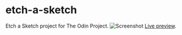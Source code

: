 # etch-a-sketch

Etch a Sketch project for The Odin Project.
![Screenshot](https://i.imgur.com/1DCK38g.png)
[Live preview](https://qhungg289.github.io/etch-a-sketch/).
